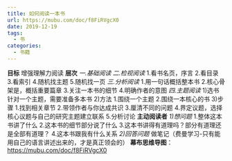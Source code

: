```yaml
---
title: 如何阅读一本书
url: https://mubu.com/doc/f8FiRVgcX0
date: 2019-12-19 
tags:
  - 书
categories:
  - 书籍
---
```



<!-- more -->

<b>目标</b>
  增强理解力阅读
<b>层次</b>
   <em>一.基础阅读</em>
   <em>二.检视阅读</em>
    1.看书名页，序言
    2.看目录
    3.看索引
    4.随机找主题
    5.随机找一页
   <em>三.分析阅读</em>
    1.用一句话概括整本书
    2.核心骨架是，概括重要篇章
    3.关注一本书的细节
    4.明确作者的意图
   <em>四.主题阅读</em>
      1)选书
        针对一个主题，需要准备多本书
      2)方法
       1.围绕一个主题
       2.围绕一本核心的书
      3)步骤
       1.找到相关章节
       2.带领作者与你达成共识
       3.厘清不同的问题
       4.界定议题，选择核心议题与自己的研究主题建立联系
       5.分析讨论
 <b>主动阅读者</b>
      <em>1)想问题</em>
          1.整体这本书讲了什么
          2.这本书的细节部分说了什么
          3.这本书讲得有道理吗？部分有道理还是全部有道理？
          4.这本书跟我有什么关系
      <em>2)回答问题</em>
           做笔记（费曼学习-只有能用自己的语言讲述出来的，才是真正领会的）
 <b>幕布思维导图</b>：https://mubu.com/doc/f8FiRVgcX0
 

